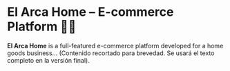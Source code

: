 # El Arca Home – E-commerce Platform 🛒🏡

**El Arca Home** is a full-featured e-commerce platform developed for a home goods business...
(Contenido recortado para brevedad. Se usará el texto completo en la versión final).